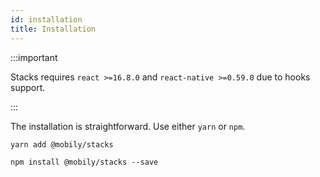 ```yaml
---
id: installation
title: Installation
---
```


:::important

Stacks requires `react >=16.8.0` and `react-native >=0.59.0` due to hooks support.

:::

The installation is straightforward. Use either `yarn` or `npm`.

```shell
yarn add @mobily/stacks
```

```shell
npm install @mobily/stacks --save
```
